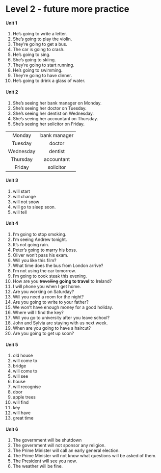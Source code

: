 # Level 2 - future more practice

#### Unit 1

1. He’s going to write a letter.
2. She’s going to play the violin.
3. They’re going to get a bus.
4. The car is going to crash.
5. He’s going to sing.
6. She’s going to skiing.
7. They’re going to start running.
8. He’s going to swimming.
9. They’re going to have dinner.
10. He’s going to drink a glass of water.

#### Unit 2

1. She’s seeing her bank manager on Monday.
2. She’s seeing her doctor on Tuesday.
3. She’s seeing her dentist on Wednesday.
4. She’s seeing her accountant on Thursday.
5. She’s seeing her solicitor on Friday.

|           |              |
| :-------: | :----------: |
|  Monday   | bank manager |
|  Tuesday  |    doctor    |
| Wednesday |   dentist    |
| Thursday  |  accountant  |
|  Friday   |  solicitor   |

#### Unit 3

1. will start
2. will change
3. will not snow
4. will go to sleep soon.
5. will tell

#### Unit 4

1. I’m going to stop smoking.
2. I’m seeing Andrew tonight.
3. It’s not going rain.
4. Peter’s going to marry his boss.
5. Oliver won’t pass his exam.
6. Will you like this film?
7. What time does the bus from London arrive?
8. I’m not using the car tomorrow.
9. I’m going to cook steak this evening.
10. How are you ~~travelling~~ **going to travel** to Ireland?
11. I will phone you when I get home.
12. Are you working on Saturday?
13. Will you need a room for the night?
14. Are you going to write to your father?
15. We won’t have enough money for a good holiday.
16. Where will I find the key?
17. Will you go to university after you leave school?
18. John and Sylvia are staying with us next week.
19. When are you going to have a haircut?
20. Are you going to get up soon?

#### Unit 5

1. old house
2. will come to
3. bridge
4. will come to 
5. will see
6. house
7. will recognise
8. door 
9. apple trees
10. will find
11. key
12. will have
13. great time

#### Unit 6

1. The government will be shutdown
2. The government will not sponsor any religion.
3. The Prime Minister will call an early general election.
4. The Prime Minister will not know what questions will be asked of them.
5. The President will see you now.
6. The weather will be fine.